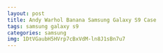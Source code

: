 ```yaml
---
layout: post
title: Andy Warhol Banana Samsung Galaxy S9 Case
tags: samsung galaxy s9
categories: samsung
img: 1DtVGaubH5HVrp7cBxVdM-ln8J1sBn7u7
---
```

